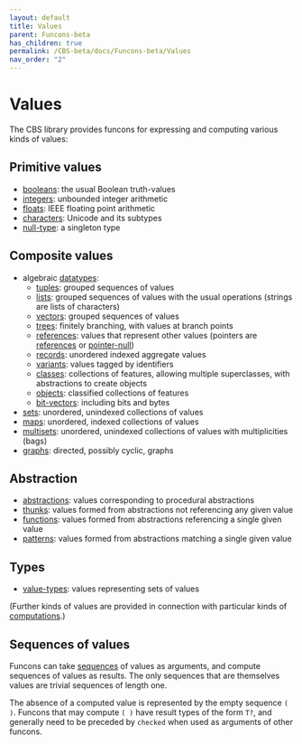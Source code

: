 ```yaml
---
layout: default
title: Values
parent: Funcons-beta
has_children: true
permalink: /CBS-beta/docs/Funcons-beta/Values
nav_order: "2"
---
```


Values
======

The CBS library provides funcons for expressing and computing various kinds of
values:

Primitive values
----------------

- [booleans]\: the usual Boolean truth-values
- [integers]\: unbounded integer arithmetic
- [floats]\: IEEE floating point arithmetic
- [characters]\: Unicode and its subtypes
- [null-type]\: a singleton type

Composite values
----------------

- algebraic [datatypes]\:
  - [tuples]\: grouped sequences of values
  - [lists]\:  grouped sequences of values with the usual operations
      \(strings are lists of characters)
  - [vectors]\: grouped sequences of values
  - [trees]\: finitely branching, with values at branch points
  - [references]\: values that represent other values
      \(pointers are [references] or [pointer-null])
  - [records]\: unordered indexed aggregate values
  - [variants]\: values tagged by identifiers
  - [classes]\: collections of features, allowing multiple superclasses,
       with abstractions to create objects
  - [objects]\: classified collections of features
  - [bit-vectors]\: including bits and bytes
- [sets]\: unordered, unindexed collections of values
- [maps]\: unordered, indexed collections of values
- [multisets]\: unordered, unindexed collections of values with multiplicities
    (bags)
- [graphs]\: directed, possibly cyclic, graphs

Abstraction
------------

- [abstractions]\: values corresponding to procedural abstractions
- [thunks]\: values formed from abstractions not referencing any given value
- [functions]\: values formed from abstractions referencing a single given value
- [patterns]\: values formed from abstractions matching a single given value

Types
-----

- [value-types]\: values representing sets of values

(Further kinds of values are provided in connection with particular kinds of
[computations].)

Sequences of values
-------------------

Funcons can take [sequences] of values as arguments, and compute sequences of
values as results. The only sequences that are themselves values are trivial
sequences of length one.

The absence of a computed value is represented by the empty sequence `( )`.
Funcons that may compute `( )` have result types of the form `T?`, and
generally need to be preceded by `checked` when used as arguments of other
funcons.

[values]:       /CBS-beta/Funcons-beta/Values/Value-Types/

[booleans]:     /CBS-beta/Funcons-beta/Values/Primitive/Booleans/
[integers]:     /CBS-beta/Funcons-beta/Values/Primitive/Integers/
[floats]:       /CBS-beta/Funcons-beta/Values/Primitive/Floats/
[characters]:   /CBS-beta/Funcons-beta/Values/Primitive/Characters/
[null-type]:    /CBS-beta/Funcons-beta/Values/Primitive/Null/
[pointer-null]: /CBS-beta/Funcons-beta/Values/Composite/References/

[datatypes]:    /CBS-beta/Funcons-beta/Values/Composite/Datatypes/
[tuples]:       /CBS-beta/Funcons-beta/Values/Composite/Tuples/
[lists]:        /CBS-beta/Funcons-beta/Values/Composite/Lists/
[vectors]:      /CBS-beta/Funcons-beta/Values/Composite/Vectors/
[trees]:        /CBS-beta/Funcons-beta/Values/Composite/Trees/
[references]:   /CBS-beta/Funcons-beta/Values/Composite/References/
[pointer-null]: /CBS-beta/Funcons-beta/Values/Composite/References/
[records]:      /CBS-beta/Funcons-beta/Values/Composite/Records/
[variants]:     /CBS-beta/Funcons-beta/Values/Composite/Variants/
[classes]:      /CBS-beta/Funcons-beta/Values/Composite/Classes/
[objects]:      /CBS-beta/Funcons-beta/Values/Composite/Objects/
[bit-vectors]:  /CBS-beta/Funcons-beta/Values/Composite/Bits/
[sets]:         /CBS-beta/Funcons-beta/Values/Composite/Sets/
[maps]:         /CBS-beta/Funcons-beta/Values/Composite/Maps/
[multisets]:    /CBS-beta/Funcons-beta/Values/Composite/Multisets/
[graphs]:       /CBS-beta/Funcons-beta/Values/Composite/Graphs/

[abstractions]: /CBS-beta/Funcons-beta/Values/Abstraction/Generic/
[thunks]:       /CBS-beta/Funcons-beta/Values/Abstraction/Thunks/
[functions]:    /CBS-beta/Funcons-beta/Values/Abstraction/Functions/
[patterns]:     /CBS-beta/Funcons-beta/Values/Abstraction/Patterns/

[value-types]:  /CBS-beta/Funcons-beta/Values/Value-Types/
[sequences]:    /CBS-beta/Funcons-beta/Values/Composite/Sequences/

[computations]: /CBS-beta/docs/Funcons-beta/Computations
